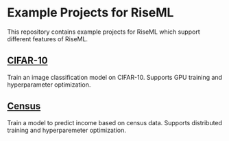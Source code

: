 # Example Projects for RiseML

This repository contains example projects for RiseML which support different features of RiseML.

## [CIFAR-10](cifar10)

Train an image classification model on CIFAR-10.
Supports GPU training and hyperparameter optimization.

## [Census](census)

Train a model to predict income based on census data.
Supports distributed training and hyperparemeter optimization.
